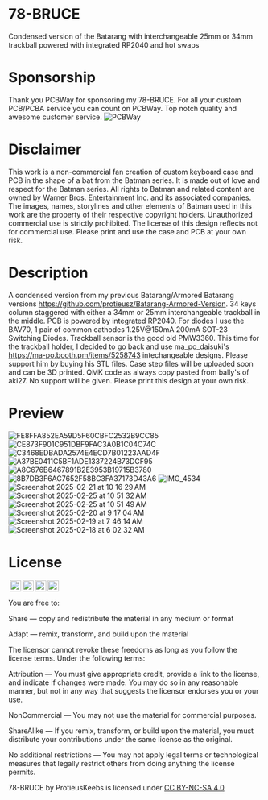 # 78-BRUCE
Condensed version of the Batarang with interchangeable 25mm or 34mm trackball powered with integrated RP2040 and hot swaps

# Sponsorship
Thank you PCBWay for sponsoring my 78-BRUCE. For all your custom PCB/PCBA service you can count on PCBWay.  Top notch quality and awesome customer service.
![PCBWay](https://github.com/user-attachments/assets/807445ee-6698-4a98-9ab0-539473043073)

# Disclaimer
This work is a non-commercial fan creation of custom keyboard case and PCB in the shape of a bat from the Batman series. It is made out of love and respect for the Batman series. All rights to Batman and related content are owned by Warner Bros. Entertainment Inc. and its associated companies. The images, names, storylines and other elements of Batman used in this work are the property of their respective copyright holders. Unauthorized commercial use is strictly prohibited. The license of this design reflects not for commercial use.
Please print and use the case and PCB at your own risk.

# Description
A condensed version from my previous Batarang/Armored Batarang versions https://github.com/protieusz/Batarang-Armored-Version. 34 keys column staggered with either a 34mm or 25mm interchangeable trackball in the middle. PCB is powered by integrated RP2040. For diodes I use the BAV70, 1 pair of common cathodes 1.25V@150mA 200mA SOT-23 Switching Diodes.  Trackball sensor is the good old PMW3360. This time for the trackball holder, I decided to go back and use ma_po_daisuki's https://ma-po.booth.pm/items/5258743 intechangeable designs. Please support him by buying his STL files. Case step files will be uploaded soon and can be 3D printed. QMK code as always copy pasted from bally's of aki27. No support will be given. Please print this design at your own risk.

# Preview
![FE8FFA852EA59D5F60CBFC2532B9CC85](https://github.com/user-attachments/assets/a1ee2d63-13d3-4154-9fd3-f55339952641)
![CE873F901C951DBF9FAC3A0B1C04C74C](https://github.com/user-attachments/assets/715deb3c-704b-4057-88cf-a3e1e5fdbbfe)
![C3468EDBADA2574E4ECD7B01223AAD4F](https://github.com/user-attachments/assets/dbb12478-243d-4597-bdc7-34d6a8b44de8)
![A37BE0411C5BF1ADE1337224B73DCF95](https://github.com/user-attachments/assets/f060261f-b498-446c-92c0-5efbcafc5bce)
![A8C676B6467891B2E3953B19715B3780](https://github.com/user-attachments/assets/a6d17fbe-b7a0-4a29-b7cd-5c3ca98e91c5)
![8B7DB3F6AC7652F58BC3FA37173D43A6](https://github.com/user-attachments/assets/d5c3d3dc-fbcc-428d-8ae9-dc54fb8f353b)
![IMG_4534](https://github.com/user-attachments/assets/805bc9e3-0874-45f5-8669-91f44077aefb)
![Screenshot 2025-02-21 at 10 16 29 AM](https://github.com/user-attachments/assets/9405565c-3c31-4f17-a299-dca5d91722d1)
![Screenshot 2025-02-25 at 10 51 32 AM](https://github.com/user-attachments/assets/89abca9d-b6c9-4c08-b6a7-bea1f3886fbd)
![Screenshot 2025-02-25 at 10 51 49 AM](https://github.com/user-attachments/assets/a473d6c8-e4f0-4afb-bcfd-f3ab8081998d)
![Screenshot 2025-02-20 at 9 17 04 AM](https://github.com/user-attachments/assets/1d90a84f-029f-4ec2-951a-13372d9adce0)
![Screenshot 2025-02-19 at 7 46 14 AM](https://github.com/user-attachments/assets/e0c7cc0d-090a-4f71-8570-c98c5d8d8f4a)
![Screenshot 2025-02-18 at 6 02 32 AM](https://github.com/user-attachments/assets/bc2ec784-9bab-4990-99ba-efa2b69d5dcd)


# License

<img style="height:22px!important;margin-left:3px;vertical-align:text-bottom;" src="https://mirrors.creativecommons.org/presskit/icons/cc.svg?ref=chooser-v1"><img style="height:22px!important;margin-left:3px;vertical-align:text-bottom;" src="https://mirrors.creativecommons.org/presskit/icons/by.svg?ref=chooser-v1"><img style="height:22px!important;margin-left:3px;vertical-align:text-bottom;" src="https://mirrors.creativecommons.org/presskit/icons/nc.svg?ref=chooser-v1"><img style="height:22px!important;margin-left:3px;vertical-align:text-bottom;" src="https://mirrors.creativecommons.org/presskit/icons/sa.svg?ref=chooser-v1"></a></p>

You are free to:

Share — copy and redistribute the material in any medium or format

Adapt — remix, transform, and build upon the material

The licensor cannot revoke these freedoms as long as you follow the license terms.
Under the following terms:

Attribution — You must give appropriate credit, provide a link to the license, and indicate if changes were made. You may do so in any reasonable manner, but not in any way that suggests the licensor endorses you or your use.

NonCommercial — You may not use the material for commercial purposes.

ShareAlike — If you remix, transform, or build upon the material, you must distribute your contributions under the same license as the original.

No additional restrictions — You may not apply legal terms or technological measures that legally restrict others from doing anything the license permits.

78-BRUCE by ProtieusKeebs is licensed under [CC BY-NC-SA 4.0](https://creativecommons.org/licenses/by-nc-sa/4.0/?ref=chooser-v1)
